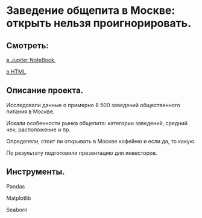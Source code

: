 # Заведение общепита в Москве: открыть нельзя проигнорировать.


## Смотреть:
[в Jupiter NoteBook](https://github.com/niksan-da/Portfolio/blob/main/Catering_in_Moscow/1--Catering_in_Moscow.ipynb),

[в HTML](https://github.com/niksan-da/Portfolio/blob/main/Catering_in_Moscow/1--Catering_in_Moscow.html).


## Описание проекта.
Исследовали данные о примерно 8 500 заведений общественного питания в Москве.

Искали особенности рынка общепита: категории заведений, средний чек, расположение и пр.

Определяли, стоит ли открывать в Москве кофейню и если да, то какую.

По результату подготовили презентацию для инвесторов.

## Инструменты.
Pandas

Matplotlib

Seaborn
